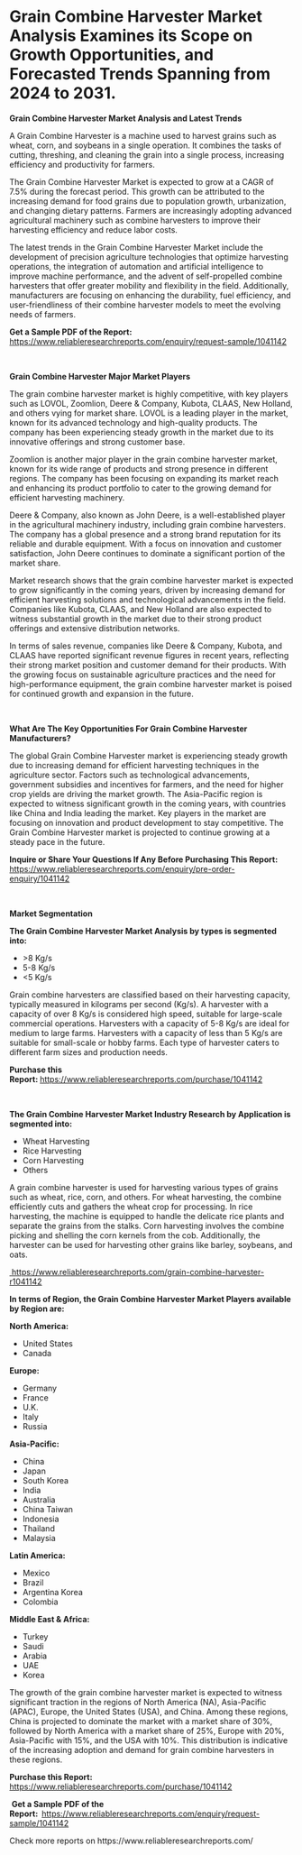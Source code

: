 <p><h1>Grain Combine Harvester Market Analysis Examines its Scope on Growth Opportunities, and Forecasted Trends Spanning from 2024 to 2031.</h1></p><p><strong>Grain Combine Harvester Market Analysis and Latest Trends</strong></p>
<p><p>A Grain Combine Harvester is a machine used to harvest grains such as wheat, corn, and soybeans in a single operation. It combines the tasks of cutting, threshing, and cleaning the grain into a single process, increasing efficiency and productivity for farmers.</p><p>The Grain Combine Harvester Market is expected to grow at a CAGR of 7.5% during the forecast period. This growth can be attributed to the increasing demand for food grains due to population growth, urbanization, and changing dietary patterns. Farmers are increasingly adopting advanced agricultural machinery such as combine harvesters to improve their harvesting efficiency and reduce labor costs.</p><p>The latest trends in the Grain Combine Harvester Market include the development of precision agriculture technologies that optimize harvesting operations, the integration of automation and artificial intelligence to improve machine performance, and the advent of self-propelled combine harvesters that offer greater mobility and flexibility in the field. Additionally, manufacturers are focusing on enhancing the durability, fuel efficiency, and user-friendliness of their combine harvester models to meet the evolving needs of farmers.</p></p>
<p><strong>Get a Sample PDF of the Report:&nbsp;</strong> <a href="https://www.reliableresearchreports.com/enquiry/request-sample/1041142">https://www.reliableresearchreports.com/enquiry/request-sample/1041142</a></p>
<p>&nbsp;</p>
<p><strong>Grain Combine Harvester Major Market Players</strong></p>
<p><p>The grain combine harvester market is highly competitive, with key players such as LOVOL, Zoomlion, Deere & Company, Kubota, CLAAS, New Holland, and others vying for market share. LOVOL is a leading player in the market, known for its advanced technology and high-quality products. The company has been experiencing steady growth in the market due to its innovative offerings and strong customer base.</p><p>Zoomlion is another major player in the grain combine harvester market, known for its wide range of products and strong presence in different regions. The company has been focusing on expanding its market reach and enhancing its product portfolio to cater to the growing demand for efficient harvesting machinery.</p><p>Deere & Company, also known as John Deere, is a well-established player in the agricultural machinery industry, including grain combine harvesters. The company has a global presence and a strong brand reputation for its reliable and durable equipment. With a focus on innovation and customer satisfaction, John Deere continues to dominate a significant portion of the market share.</p><p>Market research shows that the grain combine harvester market is expected to grow significantly in the coming years, driven by increasing demand for efficient harvesting solutions and technological advancements in the field. Companies like Kubota, CLAAS, and New Holland are also expected to witness substantial growth in the market due to their strong product offerings and extensive distribution networks.</p><p>In terms of sales revenue, companies like Deere & Company, Kubota, and CLAAS have reported significant revenue figures in recent years, reflecting their strong market position and customer demand for their products. With the growing focus on sustainable agriculture practices and the need for high-performance equipment, the grain combine harvester market is poised for continued growth and expansion in the future.</p></p>
<p>&nbsp;</p>
<p><strong>What Are The Key Opportunities For Grain Combine Harvester Manufacturers?</strong></p>
<p><p>The global Grain Combine Harvester market is experiencing steady growth due to increasing demand for efficient harvesting techniques in the agriculture sector. Factors such as technological advancements, government subsidies and incentives for farmers, and the need for higher crop yields are driving the market growth. The Asia-Pacific region is expected to witness significant growth in the coming years, with countries like China and India leading the market. Key players in the market are focusing on innovation and product development to stay competitive. The Grain Combine Harvester market is projected to continue growing at a steady pace in the future.</p></p>
<p><strong>Inquire or Share Your Questions If Any Before Purchasing This Report:</strong> <a href="https://www.reliableresearchreports.com/enquiry/pre-order-enquiry/1041142">https://www.reliableresearchreports.com/enquiry/pre-order-enquiry/1041142</a></p>
<p>&nbsp;</p>
<p><strong>Market Segmentation</strong></p>
<p><strong>The Grain Combine Harvester Market Analysis by types is segmented into:</strong></p>
<p><ul><li>>8 Kg/s</li><li>5-8 Kg/s</li><li><5 Kg/s</li></ul></p>
<p><p>Grain combine harvesters are classified based on their harvesting capacity, typically measured in kilograms per second (Kg/s). A harvester with a capacity of over 8 Kg/s is considered high speed, suitable for large-scale commercial operations. Harvesters with a capacity of 5-8 Kg/s are ideal for medium to large farms. Harvesters with a capacity of less than 5 Kg/s are suitable for small-scale or hobby farms. Each type of harvester caters to different farm sizes and production needs.</p></p>
<p><strong>Purchase this Report:&nbsp;</strong><a href="https://www.reliableresearchreports.com/purchase/1041142">https://www.reliableresearchreports.com/purchase/1041142</a></p>
<p>&nbsp;</p>
<p><strong>The Grain Combine Harvester Market Industry Research by Application is segmented into:</strong></p>
<p><ul><li>Wheat Harvesting</li><li>Rice Harvesting</li><li>Corn Harvesting</li><li>Others</li></ul></p>
<p><p>A grain combine harvester is used for harvesting various types of grains such as wheat, rice, corn, and others. For wheat harvesting, the combine efficiently cuts and gathers the wheat crop for processing. In rice harvesting, the machine is equipped to handle the delicate rice plants and separate the grains from the stalks. Corn harvesting involves the combine picking and shelling the corn kernels from the cob. Additionally, the harvester can be used for harvesting other grains like barley, soybeans, and oats.</p></p>
<p><a href="https://www.reliableresearchreports.com/grain-combine-harvester-r1041142">&nbsp;https://www.reliableresearchreports.com/grain-combine-harvester-r1041142</a></p>
<p><strong>In terms of Region, the Grain Combine Harvester Market Players available by Region are:</strong></p>
<p>
    <p> <strong> North America: </strong>
        <ul>
            <li>United States</li>
            <li>Canada</li>
        </ul>
        </p> 
    <p> <strong> Europe: </strong>
        <ul>
            <li>Germany</li>
            <li>France</li>
            <li>U.K.</li>
            <li>Italy</li>
            <li>Russia</li>
        </ul>
        </p> 
    <p> <strong> Asia-Pacific: </strong>
        <ul>
            <li>China</li>
            <li>Japan</li>
            <li>South Korea</li>
            <li>India</li>
            <li>Australia</li>
            <li>China Taiwan</li>
            <li>Indonesia</li>
            <li>Thailand</li>
            <li>Malaysia</li>
        </ul>
        </p> 
    <p> <strong> Latin America: </strong>
        <ul>
            <li>Mexico</li>
            <li>Brazil</li>
            <li>Argentina Korea</li>
            <li>Colombia</li>
        </ul>
        </p> 
    <p> <strong> Middle East & Africa: </strong>
        <ul>
            <li>Turkey</li>
            <li>Saudi</li>
            <li>Arabia</li>
            <li>UAE</li>
            <li>Korea</li>
        </ul>
    </p>
    </p>
<p><p>The growth of the grain combine harvester market is expected to witness significant traction in the regions of North America (NA), Asia-Pacific (APAC), Europe, the United States (USA), and China. Among these regions, China is projected to dominate the market with a market share of 30%, followed by North America with a market share of 25%, Europe with 20%, Asia-Pacific with 15%, and the USA with 10%. This distribution is indicative of the increasing adoption and demand for grain combine harvesters in these regions.</p></p>
<p><strong>Purchase this Report: </strong><a href="https://www.reliableresearchreports.com/purchase/1041142">https://www.reliableresearchreports.com/purchase/1041142</a></p>
<p>&nbsp;<strong>Get a Sample PDF of the Report:&nbsp;&nbsp;</strong><a href="https://www.reliableresearchreports.com/enquiry/request-sample/1041142">https://www.reliableresearchreports.com/enquiry/request-sample/1041142</a></p>
<p><strong></strong></p>
<p>Check more reports on https://www.reliableresearchreports.com/</p>